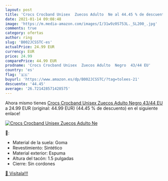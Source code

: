 ```yaml
---
layout: post
title: 'Crocs Crocband Unisex  Zuecos Adulto  Ne al 44.45 % de descuento'
date: 2021-01-14 09:08:48
image: 'https://m.media-amazon.com/images/I/31w9z0S753L._SL200_.jpg'
comments: true
category: ofertas
author: ring
slug: 'B002JCSSTC-es'
actualPrice: 24.99 EUR
currency: EUR
price: 24.99
comparePrice: 44.99 EUR
prodname: 'Crocs Crocband Unisex  Zuecos Adulto  Negro  43/44 EU'
country: 'es'
flag: '🇪🇸'
buyurl: 'https://www.amazon.es/dp/B002JCSSTC/?tag=tolees-21'
descuento: '44.45'
average: '26.721428571428575'
---
```


Ahora mismo tienes [Crocs Crocband Unisex  Zuecos Adulto  Negro  43/44 EU](https://www.amazon.es/dp/B002JCSSTC/?tag=tolees-21) a 24.99 EUR (original: 44.99 EUR) (44.45 %  de descuento) en el siguiente enlace!

[![Crocs Crocband Unisex  Zuecos Adulto  Ne](https://m.media-amazon.com/images/I/31w9z0S753L._SL200_.jpg)](https://www.amazon.es/dp/B002JCSSTC/?tag=tolees-21)

🔎:

- Material de la suela: Goma
- Revestimiento: Sintético
- Material exterior: Espuma
- Altura del tacón: 1.5 pulgadas
- Cierre: Sin cordones

[🛒 Visítala!!!](https://www.amazon.es/dp/B002JCSSTC/?tag=tolees-21)

